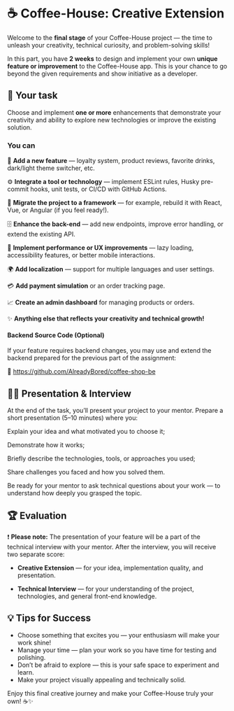 # ☕ Coffee-House: Creative Extension

Welcome to the **final stage** of your Coffee-House project — the time to unleash your creativity, technical curiosity, and problem-solving skills!

In this part, you have **2 weeks** to design and implement your own **unique feature or improvement** to the Coffee-House app. This is your chance to go beyond the given requirements and show initiative as a developer.

## 🎯 Your task

Choose and implement **one or more** enhancements that demonstrate your creativity and ability to explore new technologies or improve the existing solution.

### You can

🧩 **Add a new feature** — loyalty system, product reviews, favorite drinks, dark/light theme switcher, etc.

⚙️ **Integrate a tool or technology** — implement ESLint rules, Husky pre-commit hooks, unit tests, or CI/CD with GitHub Actions.

🚀 **Migrate the project to a framework** — for example, rebuild it with React, Vue, or Angular (if you feel ready!).

🗄️ **Enhance the back-end** — add new endpoints, improve error handling, or extend the existing API.

🧠 **Implement performance or UX improvements** — lazy loading, accessibility features, or better mobile interactions.

🌍 **Add localization** — support for multiple languages and user settings.

💳 **Add payment simulation** or an order tracking page.

📈 **Create an admin dashboard** for managing products or orders.

✨ **Anything else that reflects your creativity and technical growth!**

#### Backend Source Code (Optional)

If your feature requires backend changes, you may use and extend the backend prepared for the previous part of the assignment:

🔗 <https://github.com/AlreadyBored/coffee-shop-be>

## 🧑‍🏫 Presentation & Interview

At the end of the task, you’ll present your project to your mentor.
Prepare a short presentation (5–10 minutes) where you:

Explain your idea and what motivated you to choose it;

Demonstrate how it works;

Briefly describe the technologies, tools, or approaches you used;

Share challenges you faced and how you solved them.

Be ready for your mentor to ask technical questions about your work — to understand how deeply you grasped the topic.

## 🏆 Evaluation

❗️ **Please note:** The presentation of your feature will be a part of the technical interview with your mentor. After the interview, you will receive two separate score:

- **Creative Extension** — for your idea, implementation quality, and presentation.

- **Technical Interview** — for your understanding of the project, technologies, and general front-end knowledge.

## 💡 **Tips for Success**

- Choose something that excites you — your enthusiasm will make your work shine!
- Manage your time — plan your work so you have time for testing and polishing.
- Don’t be afraid to explore — this is your safe space to experiment and learn.
- Make your project visually appealing and technically solid.

Enjoy this final creative journey and make your Coffee-House truly your own! ☕✨

